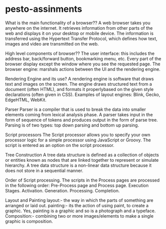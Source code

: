 # pesto-assinments

What is the main functionality of a browser??
A web browser takes you anywhere on the internet. It retrieves information from other 
parts of the web and displays it on your desktop or mobile device. The information is 
transferred using the Hypertext Transfer Protocol, which defines how text, images 
and video are transmitted on the web.

High level components of browser??
The user interface: this includes the address bar, back/forward button, bookmarking menu, etc. 
Every part of the browser display except the window where you see the requested page. 
The browser engine: marshals actions between the UI and the rendering engine.


Rendering Engine and its use?
A rendering engine is software that draws text and images on the screen. The engine draws structured text from
a document (often HTML), and formats it properlybased on the given style declarations (often given in CSS).
Examples of layout engines: Blink, Gecko, EdgeHTML, WebKit.

Parser
Parser is a compiler that is used to break the data into smaller elements coming from lexical analysis phase.
A parser takes input in the form of sequence of tokens and produces output in the form of parse tree. 
Parsing is of two types: top down parsing and bottom up parsing.

Script processors
The Script processor allows you to specify your own processor logic for a simple processor using JavaScript or Groovy. 
The script is entered as an option on the script processor.

Tree Construction
A tree data structure is defined as a collection of objects or entities known as nodes that are linked together to
represent or simulate hierarchy. A tree data structure is a non-linear data structure
because it does not store in a sequential manner.

Order of Script processing.
The scripts in the Process pages are processed in the following order: Pre-Process page and Process page.
Execution Stages.
Activation.
Generation.
Processing.
Completion.

Layout and Painting
layout:- the way in which the parts of something are arranged or laid out. painting:- its the action of using paint, to create a graphic. 
Yes, painting is a graphic and so is a photograph and a typeface. Composition:- combining two or more images/elements
to make a single graphic is composition.

